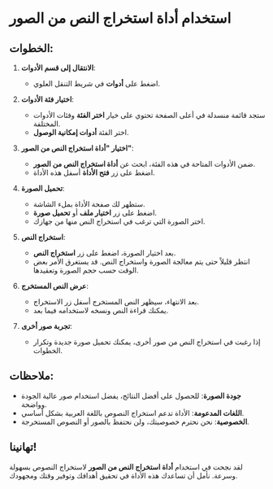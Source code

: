 # استخدام أداة استخراج النص من الصور

## الخطوات:

1. **الانتقال إلى قسم الأدوات**:

   - اضغط على **أدوات** في شريط التنقل العلوي.

2. **اختيار فئة الأدوات**:

   - ستجد قائمة منسدلة في أعلى الصفحة تحتوي على خيار **اختر الفئة** وفئات الأدوات المختلفة.
   - اختر الفئة **أدوات إمكانية الوصول**.

3. **اختيار "أداة استخراج النص من الصور"**:

   - ضمن الأدوات المتاحة في هذه الفئة، ابحث عن **أداة استخراج النص من الصور**.
   - اضغط على زر **فتح الأداة** أسفل هذه الأداة.

4. **تحميل الصورة**:

   - ستظهر لك صفحة الأداة بملء الشاشة.
   - اضغط على زر **اختيار ملف** أو **تحميل صورة**.
   - اختر الصورة التي ترغب في استخراج النص منها من جهازك.

5. **استخراج النص**:

   - بعد اختيار الصورة، اضغط على زر **استخراج النص**.
   - انتظر قليلاً حتى يتم معالجة الصورة واستخراج النص. قد يستغرق الأمر بعض الوقت حسب حجم الصورة وتعقيدها.

6. **عرض النص المستخرج**:

   - بعد الانتهاء، سيظهر النص المستخرج أسفل زر الاستخراج.
   - يمكنك قراءة النص ونسخه لاستخدامه فيما بعد.

7. **تجربة صور أخرى**:

   - إذا رغبت في استخراج النص من صور أخرى، يمكنك تحميل صورة جديدة وتكرار الخطوات.

## ملاحظات:

- **جودة الصورة**: للحصول على أفضل النتائج، يفضل استخدام صور عالية الجودة وواضحة.
- **اللغات المدعومة**: الأداة تدعم استخراج النصوص باللغة العربية بشكل أساسي.
- **الخصوصية**: نحن نحترم خصوصيتك، ولن نحتفظ بالصور أو النصوص المستخرجة.

## تهانينا!

لقد نجحت في استخدام **أداة استخراج النص من الصور** لاستخراج النصوص بسهولة وسرعة. نأمل أن تساعدك هذه الأداة في تحقيق أهدافك وتوفير وقتك ومجهودك.